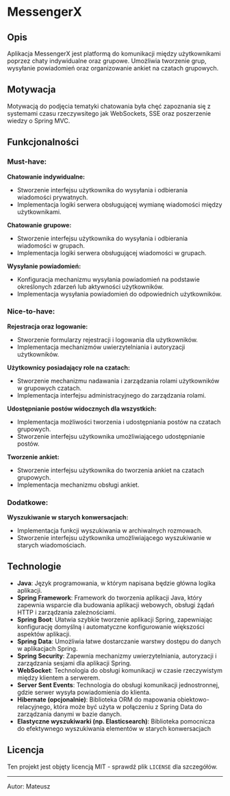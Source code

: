 # MessengerX

## Opis

Aplikacja MessengerX jest platformą do komunikacji między użytkownikami poprzez chaty indywidualne oraz grupowe. Umożliwia tworzenie grup, wysyłanie powiadomień oraz organizowanie ankiet na czatach grupowych.

## Motywacja
Motywacją do podjęcia tematyki chatowania była chęć zapoznania się z systemami czasu rzeczywsitego jak WebSockets, SSE oraz poszerzenie wiedzy o Spring MVC.

## Funkcjonalności

### Must-have:

**Chatowanie indywidualne:**
- Stworzenie interfejsu użytkownika do wysyłania i odbierania wiadomości prywatnych.
- Implementacja logiki serwera obsługującej wymianę wiadomości między użytkownikami.

**Chatowanie grupowe:**
- Stworzenie interfejsu użytkownika do wysyłania i odbierania wiadomości w grupach.
- Implementacja logiki serwera obsługującej wiadomości w grupach.

**Wysyłanie powiadomień:**
- Konfiguracja mechanizmu wysyłania powiadomień na podstawie określonych zdarzeń lub aktywności użytkowników.
- Implementacja wysyłania powiadomień do odpowiednich użytkowników.

### Nice-to-have:

**Rejestracja oraz logowanie:**
- Stworzenie formularzy rejestracji i logowania dla użytkowników.
- Implementacja mechanizmów uwierzytelniania i autoryzacji użytkowników.

**Użytkownicy posiadający role na czatach:**
- Stworzenie mechanizmu nadawania i zarządzania rolami użytkowników w grupowych czatach.
- Implementacja interfejsu administracyjnego do zarządzania rolami.

**Udostępnianie postów widocznych dla wszystkich:**
- Implementacja możliwości tworzenia i udostępniania postów na czatach grupowych.
- Stworzenie interfejsu użytkownika umożliwiającego udostępnianie postów.

**Tworzenie ankiet:**
- Stworzenie interfejsu użytkownika do tworzenia ankiet na czatach grupowych.
- Implementacja mechanizmu obsługi ankiet.

### Dodatkowe:

**Wyszukiwanie w starych konwersacjach:**
- Implementacja funkcji wyszukiwania w archiwalnych rozmowach.
- Stworzenie interfejsu użytkownika umożliwiającego wyszukiwanie w starych wiadomościach.


## Technologie

- **Java**: Język programowania, w którym napisana będzie główna logika aplikacji.
- **Spring Framework**: Framework do tworzenia aplikacji Java, który zapewnia wsparcie dla budowania aplikacji webowych, obsługi żądań HTTP i zarządzania zależnościami.
- **Spring Boot**: Ułatwia szybkie tworzenie aplikacji Spring, zapewniając konfigurację domyślną i automatyczne konfigurowanie większości aspektów aplikacji.
- **Spring Data**: Umożliwia łatwe dostarczanie warstwy dostępu do danych w aplikacjach Spring.
- **Spring Security**: Zapewnia mechanizmy uwierzytelniania, autoryzacji i zarządzania sesjami dla aplikacji Spring.
- **WebSocket**: Technologia do obsługi komunikacji w czasie rzeczywistym między klientem a serwerem.
- **Server Sent Events**: Technologia do obsługi komunikacji jednostronnej, gdzie serwer wysyła powiadomienia do klienta.
- **Hibernate (opcjonalnie)**: Biblioteka ORM do mapowania obiektowo-relacyjnego, która może być użyta w połączeniu z Spring Data do zarządzania danymi w bazie danych.
- **Elastyczne wyszukiwarki (np. Elasticsearch)**: Biblioteka pomocnicza do efektywnego wyszukiwania elementów w starych konwersacjach

## Licencja

Ten projekt jest objęty licencją MIT - sprawdź plik `LICENSE` dla szczegółów.

---
Autor: Mateusz
